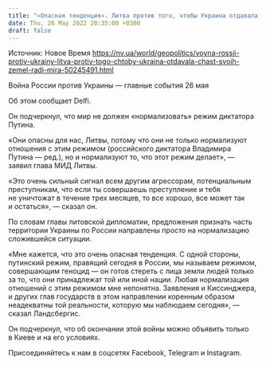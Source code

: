 ```yaml
---
title: "«Опасная тенденция». Литва против того, чтобы Украина отдавала часть своих земель ради мира"
date: Thu, 26 May 2022 20:35:00 +0300
draft: false
---
```

Источник: Новое Время https://nv.ua/world/geopolitics/voyna-rossii-protiv-ukrainy-litva-protiv-togo-chtoby-ukraina-otdavala-chast-svoih-zemel-radi-mira-50245491.html


Война России против Украины — главные события 26 мая

 Об этом сообщает Delfi.

Он подчеркнул, что мир не должен «нормализовать» режим диктатора Путина.

«Они опасны для нас, Литвы, потому что они не только нормализуют отношения с этим режимом (российского диктатора Владимира Путина — ред.), но и нормализуют то, что этот режим делает», — заявил глава МИД Литвы.

 «Это очень сильный сигнал всем другим агрессорам, потенциальным преступникам, что если ты совершаешь преступление и тебя не уничтожат в течение трех месяцев, то все хорошо, все может так и остаться», — сказал он.

По словам главы литовской дипломатии, предложения признать часть территории Украины по России направлены просто на нормализацию сложившейся ситуации.

«Мне кажется, что это очень опасная тенденция. С одной стороны, путинский режим, правящий сегодня в России, мы называем режимом, совершающим геноцид — он готов стереть с лица земли людей только за то, что они принадлежат той или иной нации. Любая нормализация отношений с этим режимом мне непонятна. Заявления и Киссинджера, и других глав государств в этом направлении коренным образом неадекватны той реальности, которую мы наблюдаем сегодня», — сказал Ландсбергис.

Он подчеркнул, что об окончании этой войны можно объявить только в Киеве и на его условиях.

Присоединяйтесь к нам в соцсетях Facebook, Telegram и Instagram.
